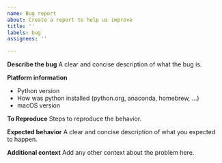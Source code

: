 ```yaml
---
name: Bug report
about: Create a report to help us improve
title: ''
labels: bug
assignees: ''

---
```


**Describe the bug**
A clear and concise description of what the bug is.

**Platform information**

* Python version
* How was python installed (python.org, anaconda, homebrew, ...)
* macOS version

**To Reproduce**
Steps to reproduce the behavior.

**Expected behavior**
A clear and concise description of what you expected to happen.

**Additional context**
Add any other context about the problem here.
